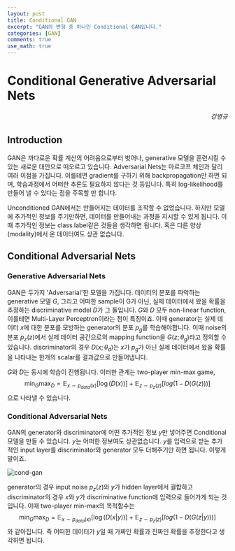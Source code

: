 ```yaml
---
layout: post
title: Conditional GAN
excerpt: "GAN의 변형 중 하나인 Conditional GAN입니다."
categories: [GAN]
comments: true
use_math: true
---
```

# Conditional Generative Adversarial Nets
<h6 align="right">강병규</h6>

## Introduction

GAN은 까다로운 확률 계산의 어려움으로부터 벗어나, generative 모델을 훈련시킬 수 있는 새로운 대안으로 떠오르고 있습니다. Adversarial Nets는 마르코프 체인과 달리 여러 이점을 가집니다. 이를테면 gradient를 구하기 위해 backpropagation만 하면 되며, 학습과정에서 어떠한 추론도 필요하지 않다는 것 등입니다. 특히 log-likelihood를 만들어 낼 수 있다는 점을 주목할 만 합니다.

Unconditioned GAN에서는 만들어지는 데이터를 조작할 수 없었습니다. 하지만 모델에 추가적인 정보를 주기만하면, 데이터를 만들어내는 과정을 지시할 수 있게 됩니다. 이때 추가적인 정보는 class label같은 것들을 생각하면 됩니다. 혹은 다른 양상(modality)에서 온 데이터여도 상관 없습니다.

## Conditional Adversarial Nets

### Generative Adversarial Nets

GAN은 두가지 'Adversarial'한 모델을 가집니다. 데이터의 분포를 파악하는 generative 모델 ${G}$, 그리고 어떠한 sample이 G가 아닌, 실제 데이터에서 왔을 확률을 추정하는 discriminative model ${D}$가 그 둘입니다. ${G}$와 ${D}$ 모두 non-linear function, 이를테면 Multi-Layer Perceptron이라는 점이 특징이죠.
이때 generator는 실제 데이터 ${x}$에 대한 분포를 모방하는 generator의 분포 ${p_g}$를 학습해야합니다. 이때 noise의 분포 ${p_z{(z)}}$에서 실제 데이터 공간으로의 mapping function을 ${G(z;\theta_g)}$라고 정의할 수 있습니다. discriminator의 경우 ${D(x;\theta_d)}$는 ${x}$가 ${p_g}$가 아닌 실제 데이터에서 왔을 확률을 나타내는 한개의 scalar를 결과값으로 만들어냅니다.

${G}$와 ${D}$는 동시에 학습이 진행됩니다. 이러한 관계는 two-player min-max game, $${\min_G \max_D = \mathbb{E}_{x\sim {p_{data}(x)}}[\log(D(x))] + \mathbb{E}_{z\sim {p_z(z)}} [log(1-D(G(z)))]}$$으로 나타낼 수 있습니다.


### Conditional Adversarial Nets

GAN의 generator와 discriminator에 어떤 추가적인 정보 ${y}$만 넣어주면 Conditional 모델을 만들 수 있습니다. ${y}$는 어떠한 정보여도 상관없습니다. ${y}$를 입력으로 받는 추가적인 input layer를 discriminator와 generator 모두 더해주기만 하면 됩니다. 이렇게 말이죠.

![cond-gan](https://user-images.githubusercontent.com/25279765/28810813-acb1b642-76c6-11e7-94cc-cf5cdeb579d4.PNG)

generator의 경우 input noise ${p_z(z)}$와 ${y}$가 hidden layer에서 결합하고 discriminator의 경우 ${x}$와 ${y}$가 discriminative function에 입력으로 들어가게 되는 것입니다. 이때 two-player min-max의 목적함수는 $${\min_G \max_D = \mathbb{E}_{x\sim {p_{data}(x)}}[\log(D(x \lvert y))] + \mathbb{E}_{z\sim {p_z(z)}} [log(1-D(G(z \lvert y)))]}$$와 같아집니다. 즉 어떠한 데이터가 ${y}$일 때 가짜인 확률과 진짜인 확률을 추정한다고 생각하면 됩니다.
